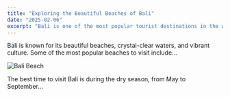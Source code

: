 ```yaml
---
title: "Exploring the Beautiful Beaches of Bali"
date: "2025-02-06"
excerpt: "Bali is one of the most popular tourist destinations in the world. In this post, we'll explore some of the most beautiful beaches on the island."
---
```


Bali is known for its beautiful beaches, crystal-clear waters, and vibrant culture. Some of the most popular beaches to visit include...

![Bali Beach](https://via.placeholder.com/600x400)

The best time to visit Bali is during the dry season, from May to September...
